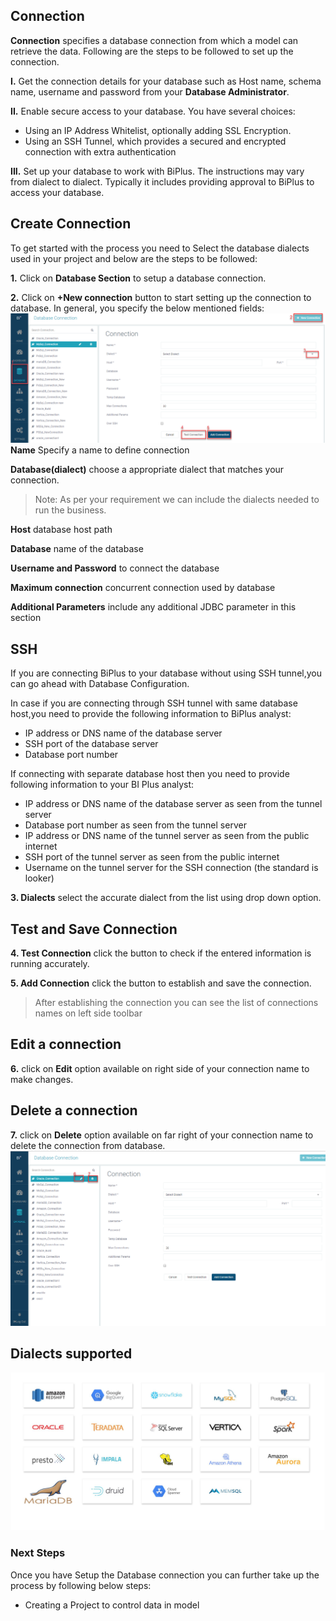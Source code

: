 
## Connection 

   **Connection** specifies a database connection from which a model can retrieve the data. Following are the steps to be followed to set up the connection.
    
**I.**  Get the connection details for your database such as Host name, schema name, username and password from your             **Database Administrator**.

**II.** Enable secure access to your database. You have several choices:
-  Using an IP Address Whitelist, optionally adding SSL Encryption.
- Using an SSH Tunnel, which provides a secured and encrypted connection with extra authentication
  
**III.** Set up your database to work with BiPlus. The instructions may vary from dialect to dialect. Typically it includes providing approval to BiPlus to access your database.
  ## Create Connection
  To get started with the process you need to Select the database dialects used in your project and below are the steps to be followed:
 
 **1.** Click on **Database Section** to setup a database connection.

 **2.** Click on **+New connection**  button to start setting up the connection to database. In general, you specify the below mentioned fields:
 ![enter image description here](https://raw.githubusercontent.com/sv18042016/fp1/master/images/demo%20image.png)
  **Name** Specify a name to define connection
  
 **Database(dialect)** choose a appropriate dialect that matches your connection. 
   
>Note: As per your requirement we can include the dialects needed to run the business.

 **Host**  database host path
 
 **Database** name of the database

 **Username and Password** to connect the database

 **Maximum connection** concurrent connection used by database

 **Additional Parameters** include any additional JDBC parameter in this section

   
## SSH 

 If you are connecting BiPlus to your database without using SSH tunnel,you can go ahead with Database Configuration.
 
In case if you are connecting through SSH tunnel with same database host,you need to provide the following information to BiPlus analyst:
- IP address or DNS name of the database server
- SSH port of the database server
- Database port number

If connecting with separate database host then you need to provide following information to your BI Plus analyst:
- IP address or DNS name of the database server as seen from the   tunnel server
- Database port number as seen from the tunnel server
- IP address or DNS name of the tunnel server as seen from the public internet
- SSH port of the tunnel server as seen from the public internet
- Username on the tunnel server for the SSH connection (the standard is looker)

**3. Dialects** select the accurate dialect from the list using drop down option.

## Test and Save Connection

**4. Test Connection** click the button to check if the entered information is running accurately.

**5. Add Connection** click the button to establish and save the connection.

>After establishing the connection you can see the list of connections names on left side toolbar

## Edit a connection

   **6.** click on **Edit** option available on right side of your connection name to make changes.

## Delete a connection

**7.** click on **Delete** option available on far right of your connection name to delete the connection from database.
![enter image description here](https://raw.githubusercontent.com/sv18042016/fp1/master/images/database%202.png)

##  Dialects supported

![enter image description here](https://raw.githubusercontent.com/sv18042016/fp1/3bbaa9982fbbf193443bb882f359d2b1cf683390/images/dialects.png)	

### Next Steps
Once you have Setup the Database connection you can further take up the process by following below steps:

  - Creating a Project to control data  in model
 
<!--stackedit_data:
eyJoaXN0b3J5IjpbLTk1NTQ1OTk4OSwxNDkwMzM5Nzc2LC04MT
Q3MzU2OTcsLTQxODE4ODA5NCwxNjU0ODMwODcxLDY5Njg2NDkx
NSwxMzY0NzQyNzEzLC0xODQxNDk5MjksLTcyNDQ0OTc4LDE2Mz
gxMTc4ODIsLTEyNzEwOTk0MzZdfQ==
-->